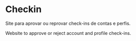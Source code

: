 # Checkin
Site para aprovar ou reprovar check-ins de contas e perfis.

Website to approve or reject account and profile check-ins.
